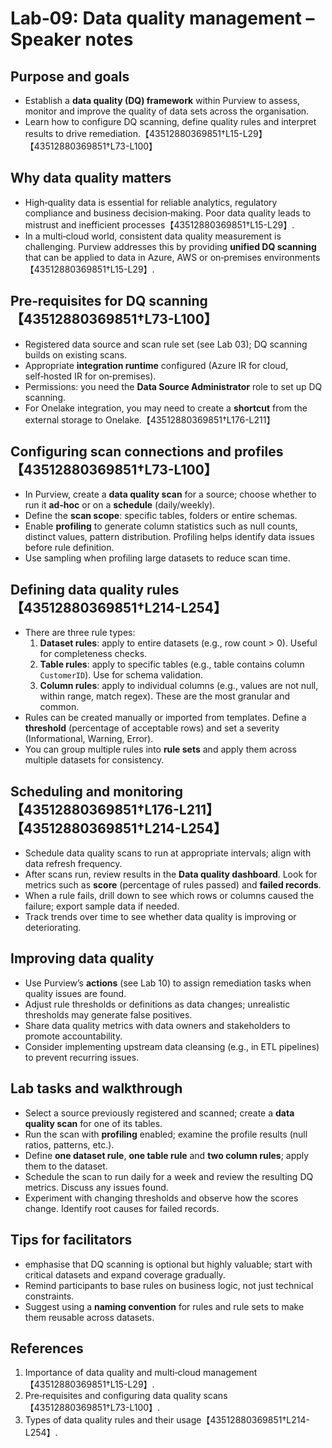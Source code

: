 # Lab‑09: Data quality management – Speaker notes

## Purpose and goals

- Establish a **data quality (DQ) framework** within Purview to assess, monitor and improve the quality of data sets across the organisation.
- Learn how to configure DQ scanning, define quality rules and interpret results to drive remediation.【43512880369851†L15-L29】【43512880369851†L73-L100】

## Why data quality matters

- High‑quality data is essential for reliable analytics, regulatory compliance and business decision‑making.  Poor data quality leads to mistrust and inefficient processes【43512880369851†L15-L29】.
- In a multi‑cloud world, consistent data quality measurement is challenging.  Purview addresses this by providing **unified DQ scanning** that can be applied to data in Azure, AWS or on‑premises environments【43512880369851†L15-L29】.

## Pre‑requisites for DQ scanning【43512880369851†L73-L100】

- Registered data source and scan rule set (see Lab 03); DQ scanning builds on existing scans.
- Appropriate **integration runtime** configured (Azure IR for cloud, self‑hosted IR for on‑premises).
- Permissions: you need the **Data Source Administrator** role to set up DQ scanning.
- For Onelake integration, you may need to create a **shortcut** from the external storage to Onelake.【43512880369851†L176-L211】

## Configuring scan connections and profiles【43512880369851†L73-L100】

- In Purview, create a **data quality scan** for a source; choose whether to run it **ad‑hoc** or on a **schedule** (daily/weekly).
- Define the **scan scope**: specific tables, folders or entire schemas.
- Enable **profiling** to generate column statistics such as null counts, distinct values, pattern distribution.  Profiling helps identify data issues before rule definition.
- Use sampling when profiling large datasets to reduce scan time.

## Defining data quality rules【43512880369851†L214-L254】

- There are three rule types:
  1. **Dataset rules**: apply to entire datasets (e.g., row count > 0).  Useful for completeness checks.
  2. **Table rules**: apply to specific tables (e.g., table contains column `CustomerID`).  Use for schema validation.
  3. **Column rules**: apply to individual columns (e.g., values are not null, within range, match regex).  These are the most granular and common.
- Rules can be created manually or imported from templates.  Define a **threshold** (percentage of acceptable rows) and set a severity (Informational, Warning, Error).
- You can group multiple rules into **rule sets** and apply them across multiple datasets for consistency.

## Scheduling and monitoring【43512880369851†L176-L211】【43512880369851†L214-L254】

- Schedule data quality scans to run at appropriate intervals; align with data refresh frequency.
- After scans run, review results in the **Data quality dashboard**.  Look for metrics such as **score** (percentage of rules passed) and **failed records**.
- When a rule fails, drill down to see which rows or columns caused the failure; export sample data if needed.
- Track trends over time to see whether data quality is improving or deteriorating.

## Improving data quality

- Use Purview’s **actions** (see Lab 10) to assign remediation tasks when quality issues are found.
- Adjust rule thresholds or definitions as data changes; unrealistic thresholds may generate false positives.
- Share data quality metrics with data owners and stakeholders to promote accountability.
- Consider implementing upstream data cleansing (e.g., in ETL pipelines) to prevent recurring issues.

## Lab tasks and walkthrough

- Select a source previously registered and scanned; create a **data quality scan** for one of its tables.
- Run the scan with **profiling** enabled; examine the profile results (null ratios, patterns, etc.).
- Define **one dataset rule**, **one table rule** and **two column rules**; apply them to the dataset.
- Schedule the scan to run daily for a week and review the resulting DQ metrics.  Discuss any issues found.
- Experiment with changing thresholds and observe how the scores change.  Identify root causes for failed records.

## Tips for facilitators

- emphasise that DQ scanning is optional but highly valuable; start with critical datasets and expand coverage gradually.
- Remind participants to base rules on business logic, not just technical constraints.
- Suggest using a **naming convention** for rules and rule sets to make them reusable across datasets.

## References

1. Importance of data quality and multi‑cloud management【43512880369851†L15-L29】.
2. Pre‑requisites and configuring data quality scans【43512880369851†L73-L100】.
3. Types of data quality rules and their usage【43512880369851†L214-L254】.
